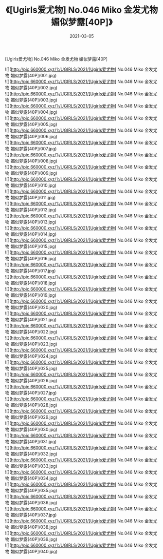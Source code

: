 ﻿---
layout: post
title:  《[Ugirls爱尤物] No.046 Miko 金发尤物 媚似梦露[40P]》
date:   2021-03-05
img: http://pic.660000.xyz/1:/UGIRLS/2021/[Ugirls爱尤物] No.046 Miko 金发尤物 媚似梦露[40P]/000.jpg
categories: [美女, 清纯, 唯美]
---

[Ugirls爱尤物] No.046 Miko 金发尤物 媚似梦露[40P]

  ![](http://pic.660000.xyz/1:/UGIRLS/2021/[Ugirls爱尤物] No.046 Miko 金发尤物 媚似梦露[40P]/001.jpg) <br> ![](http://pic.660000.xyz/1:/UGIRLS/2021/[Ugirls爱尤物] No.046 Miko 金发尤物 媚似梦露[40P]/002.jpg) <br> ![](http://pic.660000.xyz/1:/UGIRLS/2021/[Ugirls爱尤物] No.046 Miko 金发尤物 媚似梦露[40P]/003.jpg) <br> ![](http://pic.660000.xyz/1:/UGIRLS/2021/[Ugirls爱尤物] No.046 Miko 金发尤物 媚似梦露[40P]/004.jpg) <br> ![](http://pic.660000.xyz/1:/UGIRLS/2021/[Ugirls爱尤物] No.046 Miko 金发尤物 媚似梦露[40P]/005.jpg) <br> ![](http://pic.660000.xyz/1:/UGIRLS/2021/[Ugirls爱尤物] No.046 Miko 金发尤物 媚似梦露[40P]/006.jpg) <br> ![](http://pic.660000.xyz/1:/UGIRLS/2021/[Ugirls爱尤物] No.046 Miko 金发尤物 媚似梦露[40P]/007.jpg) <br> ![](http://pic.660000.xyz/1:/UGIRLS/2021/[Ugirls爱尤物] No.046 Miko 金发尤物 媚似梦露[40P]/008.jpg) <br> ![](http://pic.660000.xyz/1:/UGIRLS/2021/[Ugirls爱尤物] No.046 Miko 金发尤物 媚似梦露[40P]/009.jpg) <br> ![](http://pic.660000.xyz/1:/UGIRLS/2021/[Ugirls爱尤物] No.046 Miko 金发尤物 媚似梦露[40P]/010.jpg) <br> ![](http://pic.660000.xyz/1:/UGIRLS/2021/[Ugirls爱尤物] No.046 Miko 金发尤物 媚似梦露[40P]/011.jpg) <br> ![](http://pic.660000.xyz/1:/UGIRLS/2021/[Ugirls爱尤物] No.046 Miko 金发尤物 媚似梦露[40P]/012.jpg) <br> ![](http://pic.660000.xyz/1:/UGIRLS/2021/[Ugirls爱尤物] No.046 Miko 金发尤物 媚似梦露[40P]/013.jpg) <br> ![](http://pic.660000.xyz/1:/UGIRLS/2021/[Ugirls爱尤物] No.046 Miko 金发尤物 媚似梦露[40P]/014.jpg) <br> ![](http://pic.660000.xyz/1:/UGIRLS/2021/[Ugirls爱尤物] No.046 Miko 金发尤物 媚似梦露[40P]/015.jpg) <br> ![](http://pic.660000.xyz/1:/UGIRLS/2021/[Ugirls爱尤物] No.046 Miko 金发尤物 媚似梦露[40P]/016.jpg) <br> ![](http://pic.660000.xyz/1:/UGIRLS/2021/[Ugirls爱尤物] No.046 Miko 金发尤物 媚似梦露[40P]/017.jpg) <br> ![](http://pic.660000.xyz/1:/UGIRLS/2021/[Ugirls爱尤物] No.046 Miko 金发尤物 媚似梦露[40P]/018.jpg) <br> ![](http://pic.660000.xyz/1:/UGIRLS/2021/[Ugirls爱尤物] No.046 Miko 金发尤物 媚似梦露[40P]/019.jpg) <br> ![](http://pic.660000.xyz/1:/UGIRLS/2021/[Ugirls爱尤物] No.046 Miko 金发尤物 媚似梦露[40P]/020.jpg) <br> ![](http://pic.660000.xyz/1:/UGIRLS/2021/[Ugirls爱尤物] No.046 Miko 金发尤物 媚似梦露[40P]/021.jpg) <br> ![](http://pic.660000.xyz/1:/UGIRLS/2021/[Ugirls爱尤物] No.046 Miko 金发尤物 媚似梦露[40P]/022.jpg) <br> ![](http://pic.660000.xyz/1:/UGIRLS/2021/[Ugirls爱尤物] No.046 Miko 金发尤物 媚似梦露[40P]/023.jpg) <br> ![](http://pic.660000.xyz/1:/UGIRLS/2021/[Ugirls爱尤物] No.046 Miko 金发尤物 媚似梦露[40P]/024.jpg) <br> ![](http://pic.660000.xyz/1:/UGIRLS/2021/[Ugirls爱尤物] No.046 Miko 金发尤物 媚似梦露[40P]/025.jpg) <br> ![](http://pic.660000.xyz/1:/UGIRLS/2021/[Ugirls爱尤物] No.046 Miko 金发尤物 媚似梦露[40P]/026.jpg) <br> ![](http://pic.660000.xyz/1:/UGIRLS/2021/[Ugirls爱尤物] No.046 Miko 金发尤物 媚似梦露[40P]/027.jpg) <br> ![](http://pic.660000.xyz/1:/UGIRLS/2021/[Ugirls爱尤物] No.046 Miko 金发尤物 媚似梦露[40P]/028.jpg) <br> ![](http://pic.660000.xyz/1:/UGIRLS/2021/[Ugirls爱尤物] No.046 Miko 金发尤物 媚似梦露[40P]/029.jpg) <br> ![](http://pic.660000.xyz/1:/UGIRLS/2021/[Ugirls爱尤物] No.046 Miko 金发尤物 媚似梦露[40P]/030.jpg) <br> ![](http://pic.660000.xyz/1:/UGIRLS/2021/[Ugirls爱尤物] No.046 Miko 金发尤物 媚似梦露[40P]/031.jpg) <br> ![](http://pic.660000.xyz/1:/UGIRLS/2021/[Ugirls爱尤物] No.046 Miko 金发尤物 媚似梦露[40P]/032.jpg) <br> ![](http://pic.660000.xyz/1:/UGIRLS/2021/[Ugirls爱尤物] No.046 Miko 金发尤物 媚似梦露[40P]/033.jpg) <br> ![](http://pic.660000.xyz/1:/UGIRLS/2021/[Ugirls爱尤物] No.046 Miko 金发尤物 媚似梦露[40P]/034.jpg) <br> ![](http://pic.660000.xyz/1:/UGIRLS/2021/[Ugirls爱尤物] No.046 Miko 金发尤物 媚似梦露[40P]/035.jpg) <br> ![](http://pic.660000.xyz/1:/UGIRLS/2021/[Ugirls爱尤物] No.046 Miko 金发尤物 媚似梦露[40P]/036.jpg) <br> ![](http://pic.660000.xyz/1:/UGIRLS/2021/[Ugirls爱尤物] No.046 Miko 金发尤物 媚似梦露[40P]/037.jpg) <br> ![](http://pic.660000.xyz/1:/UGIRLS/2021/[Ugirls爱尤物] No.046 Miko 金发尤物 媚似梦露[40P]/038.jpg) <br> ![](http://pic.660000.xyz/1:/UGIRLS/2021/[Ugirls爱尤物] No.046 Miko 金发尤物 媚似梦露[40P]/039.jpg) <br> ![](http://pic.660000.xyz/1:/UGIRLS/2021/[Ugirls爱尤物] No.046 Miko 金发尤物 媚似梦露[40P]/040.jpg) <br>